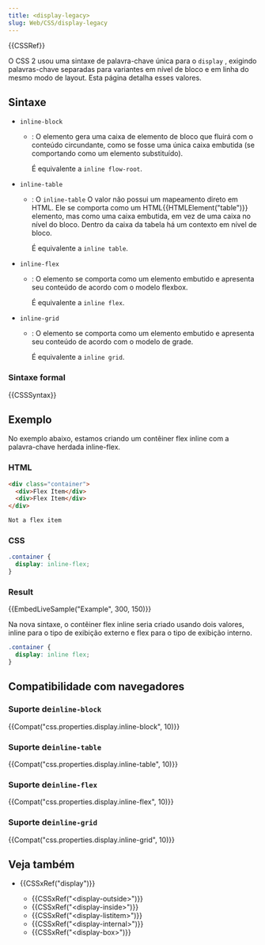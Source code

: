 ```yaml
---
title: <display-legacy>
slug: Web/CSS/display-legacy
---
```


{{CSSRef}}

O CSS 2 usou uma sintaxe de palavra-chave única para o `display` , exigindo palavras-chave separadas para variantes em nível de bloco e em linha do mesmo modo de layout. Esta página detalha esses valores.

## Sintaxe

- `inline-block`

  - : O elemento gera uma caixa de elemento de bloco que fluirá com o conteúdo circundante, como se fosse uma única caixa embutida (se comportando como um elemento substituído).

    É equivalente a `inline flow-root`.

- `inline-table`

  - : O `inline-table` O valor não possui um mapeamento direto em HTML. Ele se comporta como um HTML{{HTMLElement("table")}} elemento, mas como uma caixa embutida, em vez de uma caixa no nível do bloco. Dentro da caixa da tabela há um contexto em nível de bloco.

    É equivalente a `inline table`.

- `inline-flex`

  - : O elemento se comporta como um elemento embutido e apresenta seu conteúdo de acordo com o modelo flexbox.

    É equivalente a `inline flex`.

- `inline-grid`

  - : O elemento se comporta como um elemento embutido e apresenta seu conteúdo de acordo com o modelo de grade.

    É equivalente a `inline grid`.

### Sintaxe formal

{{CSSSyntax}}

## Exemplo

No exemplo abaixo, estamos criando um contêiner flex inline com a palavra-chave herdada inline-flex.

### HTML

```html
<div class="container">
  <div>Flex Item</div>
  <div>Flex Item</div>
</div>

Not a flex item
```

### CSS

```css
.container {
  display: inline-flex;
}
```

### Result

{{EmbedLiveSample("Example", 300, 150)}}

Na nova sintaxe, o contêiner flex inline seria criado usando dois valores, inline para o tipo de exibição externo e flex para o tipo de exibição interno.

```css
.container {
  display: inline flex;
}
```

## Compatibilidade com navegadores

### Suporte de`inline-block`

{{Compat("css.properties.display.inline-block", 10)}}

### Suporte de`inline-table`

{{Compat("css.properties.display.inline-table", 10)}}

### Suporte de`inline-flex`

{{Compat("css.properties.display.inline-flex", 10)}}

### Suporte de`inline-grid`

{{Compat("css.properties.display.inline-grid", 10)}}

## Veja também

- {{CSSxRef("display")}}

  - {{CSSxRef("&lt;display-outside&gt;")}}
  - {{CSSxRef("&lt;display-inside&gt;")}}
  - {{CSSxRef("&lt;display-listitem&gt;")}}
  - {{CSSxRef("&lt;display-internal&gt;")}}
  - {{CSSxRef("&lt;display-box&gt;")}}
